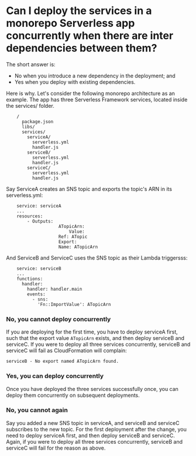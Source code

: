 # Can I deploy the services in a monorepo Serverless app concurrently when there are inter dependencies between them? 

The short answer is:
- No when you introduce a new dependency in the deployment; and
- Yes when you deploy with existing dependencies.

Here is why. Let's consider the following monorepo architecture as an example. The app has three Serverless Framework services, located inside the services/ folder.
```
    /
      package.json
      libs/
      services/
        serviceA/
          serverless.yml
          handler.js
        serviceB/
          serverless.yml
          handler.js
        serviceC/
          serverless.yml
          handler.js
```
Say ServiceA creates an SNS topic and exports the topic's ARN in its serverless.yml:
```
    service: serviceA
    ...
    resources:
    	- Outputs:
    				ATopicArn:
    					Value:
    		        Ref: ATopic
    			    Export:
    		        Name: ATopicArn
```
And ServiceB and ServiceC uses the SNS topic as their Lambda triggersss:
```
    service: serviceB
    ...
    functions:
      handler:
        handler: handler.main
        events:
          - sns:
            'Fn::ImportValue': ATopicArn
```
### No, you cannot deploy concurrently

If you are deploying for the first time, you have to deploy serviceA first, such that the export value `ATopicArn` exists, and then deploy serviceB and serviceC. If you were to deploy all three services concurrently, serviceB and serviceC will fail as CloudFormation will complain:

`serviceB - No export named ATopicArn found.`

### Yes, you can deploy concurrently

Once you have deployed the three services successfully once, you can deploy them concurrently on subsequent deployments.

### No, you cannot again

Say you added a new SNS topic in serviceA, and serviceB and serviceC subscribes to the new topic. For the first deployment after the change, you need to deploy serviceA first, and then deploy serviceB and serviceC. Again, if you were to deploy all three services concurrently, serviceB and serviceC will fail for the reason as above.
